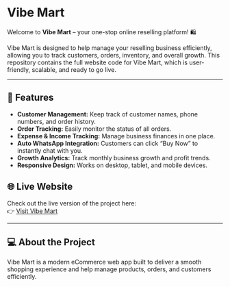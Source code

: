 # Vibe Mart

Welcome to **Vibe Mart** – your one-stop online reselling platform! 🛍️

Vibe Mart is designed to help manage your reselling business efficiently, allowing you to track customers, orders, inventory, and overall growth. This repository contains the full website code for Vibe Mart, which is user-friendly, scalable, and ready to go live.  

---

## 🌟 Features

- **Customer Management:** Keep track of customer names, phone numbers, and order history.
- **Order Tracking:** Easily monitor the status of all orders.
- **Expense & Income Tracking:** Manage business finances in one place.
- **Auto WhatsApp Integration:** Customers can click “Buy Now” to instantly chat with you.
- **Growth Analytics:** Track monthly business growth and profit trends.
- **Responsive Design:** Works on desktop, tablet, and mobile devices.

## 🌐 Live Website
Check out the live version of the project here:  
👉 [Visit Vibe Mart](https://vibemart-web.netlify.app/)

---

## 💻 About the Project
Vibe Mart is a modern eCommerce web app built to deliver a smooth shopping experience and help manage products, orders, and customers efficiently.
